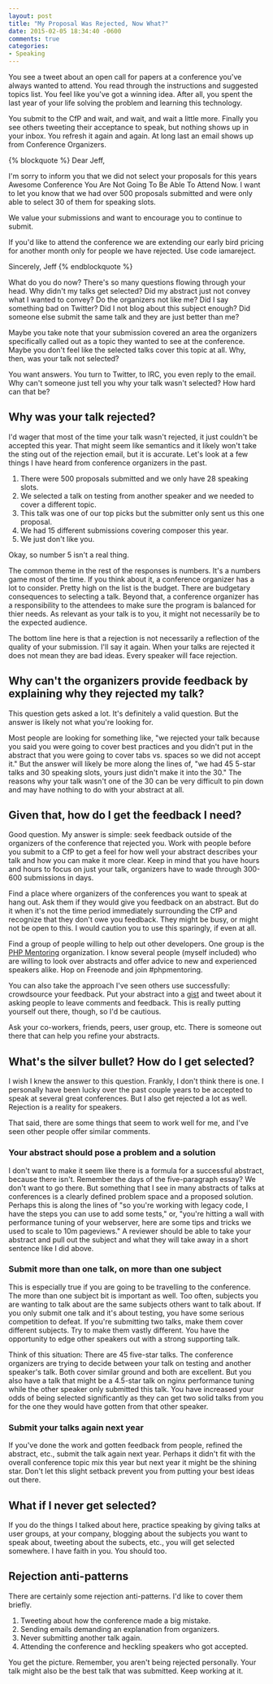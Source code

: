 ```yaml
---
layout: post
title: "My Proposal Was Rejected, Now What?"
date: 2015-02-05 18:34:40 -0600
comments: true
categories: 
- Speaking
---
```

You see a tweet about an open call for papers at a conference you've always wanted to attend. You read through the instructions and suggested topics list. You feel like you've got a winning idea. After all, you spent the last year of your life solving the problem and learning this technology.

You submit to the CfP and wait, and wait, and wait a little more. Finally you see others tweeting their acceptance to speak, but nothing shows up in your inbox. You refresh it again and again. At long last an email shows up from Conference Organizers.

{% blockquote %}
Dear Jeff,

I'm sorry to inform you that we did not select your proposals for this years Awesome Conference You Are Not Going To Be Able To Attend Now. I want to let you know that we had over 500 proposals submitted and were only able to select 30 of them for speaking slots.

We value your submissions and want to encourage you to continue to submit.

If you'd like to attend the conference we are extending our early bird pricing for another month only for people we have rejected. Use code iamareject.

Sincerely,
Jeff
{% endblockquote %}

What do you do now? There's so many questions flowing through your head. Why didn't my talks get selected? Did my abstract just not convey what I wanted to convey? Do the organizers not like me? Did I say something bad on Twitter? Did I not blog about this subject enough? Did someone else submit the same talk and they are just better than me?

Maybe you take note that your submission covered an area the organizers specifically called out as a topic they wanted to see at the conference. Maybe you don't feel like the selected talks cover this topic at all. Why, then, was your talk not selected?

You want answers. You turn to Twitter, to IRC, you even reply to the email. Why can't someone just tell you why your talk wasn't selected? How hard can that be?

## Why was your talk rejected?

I'd wager that most of the time your talk wasn't rejected, it just couldn't be accepted this year. That might seem like semantics and it likely won't take the sting out of the rejection email, but it is accurate. Let's look at a few things I have heard from conference organizers in the past.

1. There were 500 proposals submitted and we only have 28 speaking slots.
2. We selected a talk on testing from another speaker and we needed to cover a different topic.
3. This talk was one of our top picks but the submitter only sent us this one proposal.
4. We had 15 different submissions covering composer this year.
5. We just don't like you.

Okay, so number 5 isn't a real thing.

The common theme in the rest of the responses is numbers. It's a numbers game most of the time. If you think about it, a conference organizer has a lot to consider. Pretty high on the list is the budget. There are budgetary consequences to selecting a talk. Beyond that, a conference organizer has a responsibility to the attendees to make sure the program is balanced for thier needs. As relevant as your talk is to you, it might not necessarily be to the expected audience.

The bottom line here is that a rejection is not necessarily a reflection of the quality of your submission. I'll say it again. When your talks are rejected it does not mean they are bad ideas. Every speaker will face rejection.

## Why can't the organizers provide feedback by explaining why they rejected my talk?

This question gets asked a lot. It's definitely a valid question. But the answer is likely not what you're looking for.

Most people are looking for something like, "we rejected your talk because you said you were going to cover best practices and you didn't put in the abstract that you were going to cover tabs vs. spaces so we did not accept it." But the answer will likely be more along the lines of, "we had 45 5-star talks and 30 speaking slots, yours just didn't make it into the 30." The reasons why your talk wasn't one of the 30 can be very difficult to pin down and may have nothing to do with your abstract at all.

## Given that, how do I get the feedback I need?

Good question. My answer is simple: seek feedback outside of the organizers of the conference that rejected you. Work with people before you submit to a CfP to get a feel for how well your abstract describes your talk and how you can make it more clear. Keep in mind that you have hours and hours to focus on just your talk, organizers have to wade through 300-600 submissions in days.

Find a place where organizers of the conferences you want to speak at hang out. Ask them if they would give you feedback on an abstract. But do it when it's not the time period immediately surrounding the CfP and recognize that they don't owe you feedback. They might be busy, or might not be open to this. I would caution you to use this sparingly, if even at all.

Find a group of people willing to help out other developers. One group is the [PHP Mentoring](http://phpmentoring.org) organization. I know several people (myself included) who are willing to look over abstracts and offer advice to new and experienced speakers alike. Hop on Freenode and join #phpmentoring.

You can also take the approach I've seen others use successfully: crowdsource your feedback. Put your abstract into a [gist](https://gist.github.com) and tweet about it asking people to leave comments and feedback. This is really putting yourself out there, though, so I'd be cautious.

Ask your co-workers, friends, peers, user group, etc. There is someone out there that can help you refine your abstracts.

## What's the silver bullet? How do I get selected?

I wish I knew the answer to this question. Frankly, I don't think there is one. I personally have been lucky over the past couple years to be accepted to speak at several great conferences. But I also get rejected a lot as well. Rejection is a reality for speakers.

That said, there are some things that seem to work well for me, and I've seen other people offer similar comments.

### Your abstract should pose a problem and a solution

I don't want to make it seem like there is a formula for a successful abstract, because there isn't. Remember the days of the five-paragraph essay? We don't want to go there. But something that I see in many abstracts of talks at conferences is a clearly defined problem space and a proposed solution. Perhaps this is along the lines of "so you're working with legacy code, I have the steps you can use to add some tests," or, "you're hitting a wall with performance tuning of your webserver, here are some tips and tricks we used to scale to 10m pageviews." A reviewer should be able to take your abstract and pull out the subject and what they will take away in a short sentence like I did above.

### Submit more than one talk, on more than one subject

This is especially true if you are going to be travelling to the conference. The more than one subject bit is important as well. Too often, subjects you are wanting to talk about are the same subjects others want to talk about. If you only submit one talk and it's about testing, you have some serious competition to defeat. If you're submitting two talks, make them cover different subjects. Try to make them vastly different. You have the opportunity to edge other speakers out with a strong supporting talk.

Think of this situation: There are 45 five-star talks. The conference organizers are trying to decide between your talk on testing and another speaker's talk. Both cover similar ground and both are excellent. But you also have a talk that might be a 4.5-star talk on nginx performance tuning while the other speaker only submitted this talk. You have increased your odds of being selected significantly as they can get two solid talks from you for the one they would have gotten from that other speaker.

### Submit your talks again next year

If you've done the work and gotten feedback from people, refined the abstract, etc., submit the talk again next year. Perhaps it didn't fit with the overall conference topic mix this year but next year it might be the shining star. Don't let this slight setback prevent you from putting your best ideas out there.

## What if I never get selected?

If you do the things I talked about here, practice speaking by giving talks at user groups, at your company, blogging about the subjects you want to speak about, tweeting about the subects, etc., you will get selected somewhere. I have faith in you. You should too.

## Rejection anti-patterns

There are certainly some rejection anti-patterns. I'd like to cover them briefly.

1. Tweeting about how the conference made a big mistake.
2. Sending emails demanding an explanation from organizers.
3. Never submitting another talk again.
4. Attending the conference and heckling speakers who got accepted.

You get the picture. Remember, you aren't being rejected personally. Your talk might also be the best talk that was submitted. Keep working at it.
